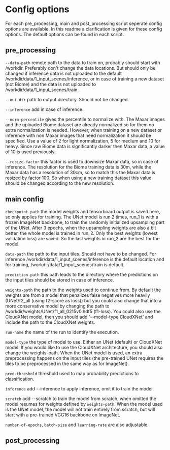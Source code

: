 # Config options
For each pre_processing, main and post_processing script seperate config options are available. In this readme a clarification is given for these config options. The default options can be found in each script.

## pre_processing
`--data-path` remote path to the data to train on, probably should start with /workdir. Preferably don't change the data locations. But should only be changed if inference data is not uploaded to the default /workdir/data/1_input_scenes/inference, or in case of training a new dataset (not Biome) and the data is not uploaded to /workdir/data/1_input_scenes/train.

`--out-dir` path to output directory. Should not be changed.

`--inference` add in case of inference.

`--norm-percentile` gives the percentile to normalize with. The Maxar images and the uploaded Biome dataset are already normalized so for them no extra normalization is needed. However, when training on a new dataset or inference with non Maxar images that need normalization it should be specified. Use a value of 2 for light normalization, 5 for medium and 10 for heavy. Since raw Biome data is significantly darker then Maxar data, a value of 10 is used previously.

`--resize-factor` this factor is used to downsize Maxar data, so in case of inference. The resolution for the Biome training data is 30m, while the Maxar data has a resolution of 30cm, so to match this the Maxar data is resized by factor 100. So when using a new training dataset this value should be changed according to the new resolution.


## main config
`checkpoint-path` the model weights and tensorboard output is saved here, so only applies for training. The UNet model is run 2 times, run_1 is with a frozen ImageNet backbone, to train the randomly initialized upsampling part of the UNet. After 3 epochs, when the upsampling weights are also a bit better, the whole model is trained in run_2. Only the best weights (lowest validation loss) are saved. So the last weights in run_2 are the best for the model.

`data-path` the path to the input tiles. Should not have to be changed. For inference /workdir/data/1_input_scenes/inference is the default location and for training, /workdir/data/1_input_scenes/train is default.

`prediction-path` this path leads to the directory where the predictions on the input tiles should be stored in case of inference. 

`weights-path` the path to the weights used to continue from. By default the weights are from a model that penalizes false negatives more heavily (UNet/f2_all (using f2-score as loss)) but you could also change that into a more conservative model by changing the path to /workdir/weights/UNet/f1_all_0215v0.hdf5 (f1-loss). You could also use the CloudXNet model, then you should add '--model-type CloudXNet' and include the path to the CloudXNet weights. 

`run-name` the name of the run to identify the execution. 

`model-type` the type of model to use. Either an UNet (default) or CloudXNet model. If you would like to use the CloudXNet architecture, you should also change the weights-path. When the UNet model is used, an extra preprocessing happens on the input tiles (the pre-trained UNet requires the tiles to be preprocessed in the same way as for ImageNet).

`pred-threshold` threshold used to map probability predictions to classification.

`inference` add --inference to apply inference, omit it to train the model.

`scratch` add --scratch to train the model from scratch, when omitted the model resumes for weights defined by `weights-path`. When the model used is the UNet model, the model will not train entirely from scratch, but will start with a pre-trained VGG16 backbone on ImageNet.


`number-of-epochs`, `batch-size` and `learning-rate` are also adjustable.



## post_processing












